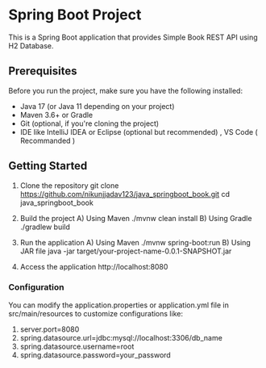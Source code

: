 # Spring Boot Project

This is a Spring Boot application that provides Simple Book REST API using H2 Database.

## Prerequisites

Before you run the project, make sure you have the following installed:

- Java 17 (or Java 11 depending on your project)
- Maven 3.6+ or Gradle
- Git (optional, if you're cloning the project)
- IDE like IntelliJ IDEA or Eclipse (optional but recommended) , VS Code ( Recommanded )

## Getting Started

1. Clone the repository
git clone https://github.com/nikunjjadav123/java_springboot_book.git
cd java_springboot_book

2. Build the project
  A) Using Maven
      ./mvnw clean install
  B) Using Gradle
      ./gradlew build
   
4. Run the application
  A) Using Maven
      ./mvnw spring-boot:run
  B) Using JAR file
      java -jar target/your-project-name-0.0.1-SNAPSHOT.jar

5. Access the application
   http://localhost:8080
   
### Configuration
You can modify the application.properties or application.yml file in src/main/resources to customize configurations like:

1. server.port=8080
2. spring.datasource.url=jdbc:mysql://localhost:3306/db_name
3. spring.datasource.username=root
4. spring.datasource.password=your_password


   
